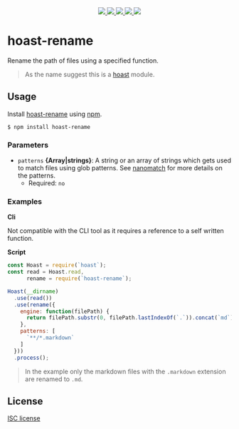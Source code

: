 <div align="center">
  <a title="Version master branch" href="https://github.com/hoast/hoast-rename#readme" target="_blank" rel="noopener">
    <img src="https://img.shields.io/github/package-json/v/hoast/hoast-rename.svg?label=master&style=flat-square"/>
  </a>
  <a title="Version npm package" href="https://npmjs.com/package/hoast-rename" target="_blank" rel="noopener">
    <img src="https://img.shields.io/npm/v/hoast-rename.svg?label=npm&style=flat-square"/>
  </a>
  <a title="License agreement" href="https://github.com/hoast/hoast-rename/blob/master/LICENSE" target="_blank" rel="noopener">
    <img src="https://img.shields.io/github/license/hoast/hoast-rename.svg?style=flat-square"/>
  </a>
  <a title="Travis-ci build statis" href="https://travis-ci.org/hoast/hoast-rename" target="_blank" rel="noopener">
    <img src="https://img.shields.io/travis-ci/hoast/hoast-rename.svg?branch=master&style=flat-square"/>
  </a>
  <a title="Open issues on GitHub" href="https://github.com/hoast/hoast-rename/issues" target="_blank" rel="noopener">
    <img src="https://img.shields.io/github/issues/hoast/hoast-rename.svg?style=flat-square"/>
  </a>
</div>

# hoast-rename

Rename the path of files using a specified function.

> As the name suggest this is a [hoast](https://github.com/hoast/hoast#readme) module.

## Usage

Install [hoast-rename](https://npmjs.com/package/hoast-rename) using [npm](https://npmjs.com).

```
$ npm install hoast-rename
```

### Parameters

* `patterns` **{Array|strings}**: A string or an array of strings which gets used to match files using glob patterns. See [nanomatch](https://github.com/micromatch/nanomatch#readme) for more details on the patterns.
	* Required: `no`

### Examples

**Cli**

Not compatible with the CLI tool as it requires a reference to a self written function.

**Script**

```javascript
const Hoast = require(`hoast`);
const read = Hoast.read,
      rename = require(`hoast-rename`);

Hoast(__dirname)
  .use(read())
  .use(rename({
    engine: function(filePath) {
      return filePath.substr(0, filePath.lastIndexOf(`.`)).concat(`md`);
	},
    patterns: [
	  `**/*.markdown`
    ]
  }))
  .process();
```

> In the example only the markdown files with the `.markdown` extension are renamed to `.md`.

## License

[ISC license](https://github.com/hoast/hoast-rename/blob/master/LICENSE)